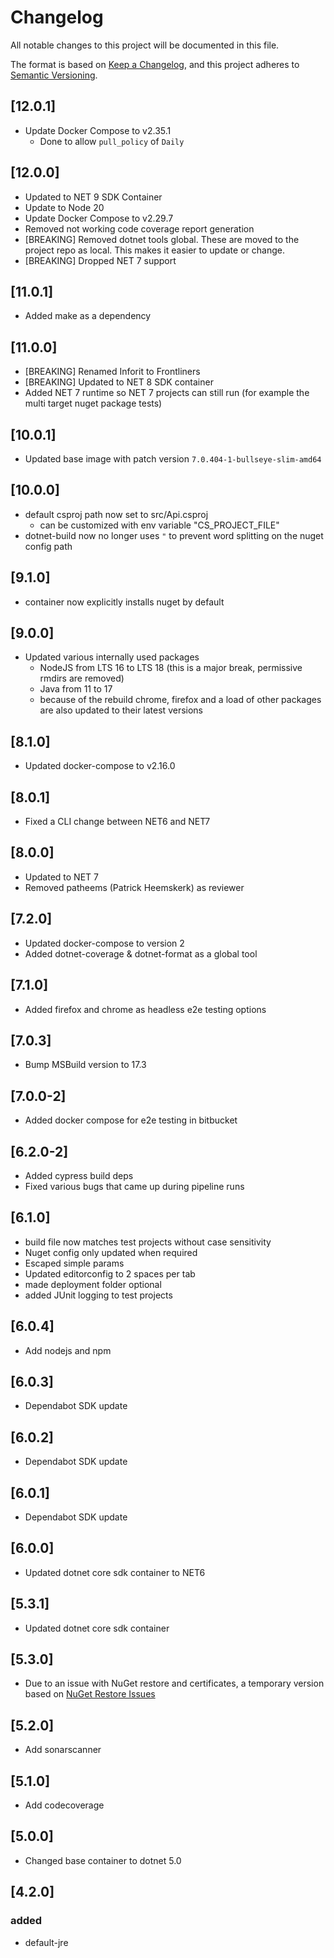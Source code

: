 # Changelog

All notable changes to this project will be documented in this file.

The format is based on [Keep a Changelog](https://keepachangelog.com/en/1.0.0/),
and this project adheres to [Semantic Versioning](https://semver.org/spec/v2.0.0.html).

## [12.0.1]

- Update Docker Compose to v2.35.1
  - Done to allow `pull_policy` of `Daily`

## [12.0.0]

- Updated to NET 9 SDK Container
- Update to Node 20
- Update Docker Compose to v2.29.7
- Removed not working code coverage report generation
- [BREAKING] Removed dotnet tools global. These are moved to the project repo as local. This makes it easier to update or change.
- [BREAKING] Dropped NET 7 support

## [11.0.1]

- Added make as a dependency

## [11.0.0]

- [BREAKING] Renamed Inforit to Frontliners
- [BREAKING] Updated to NET 8 SDK container
- Added NET 7 runtime so NET 7 projects can still run (for example the multi target nuget package tests)

## [10.0.1]

- Updated base image with patch version `7.0.404-1-bullseye-slim-amd64`

## [10.0.0]

- default csproj path now set to src/Api.csproj
  - can be customized with env variable "CS_PROJECT_FILE"
- dotnet-build now no longer uses `"` to prevent word splitting on the nuget config path

## [9.1.0]

- container now explicitly installs nuget by default

## [9.0.0]

- Updated various internally used packages
  - NodeJS from LTS 16 to LTS 18 (this is a major break, permissive rmdirs are removed)
  - Java from 11 to 17
  - because of the rebuild chrome, firefox and a load of other packages are also updated to their latest versions

## [8.1.0]

- Updated docker-compose to v2.16.0

## [8.0.1]

- Fixed a CLI change between NET6 and NET7

## [8.0.0]

- Updated to NET 7
- Removed patheems (Patrick Heemskerk) as reviewer

## [7.2.0]

- Updated docker-compose to version 2
- Added dotnet-coverage & dotnet-format as a global tool

## [7.1.0]

- Added firefox and chrome as headless e2e testing options

## [7.0.3]

- Bump MSBuild version to 17.3

## [7.0.0-2]

- Added docker compose for e2e testing in bitbucket

## [6.2.0-2]

- Added cypress build deps
- Fixed various bugs that came up during pipeline runs

## [6.1.0]

- build file now matches test projects without case sensitivity
- Nuget config only updated when required
- Escaped simple params
- Updated editorconfig to 2 spaces per tab
- made deployment folder optional
- added JUnit logging to test projects

## [6.0.4]

- Add nodejs and npm

## [6.0.3]

- Dependabot SDK update

## [6.0.2]

- Dependabot SDK update

## [6.0.1]

- Dependabot SDK update

## [6.0.0]

- Updated dotnet core sdk container to NET6

## [5.3.1]

- Updated dotnet core sdk container

## [5.3.0]

- Due to an issue with NuGet restore and certificates, a temporary version based on [NuGet Restore Issues](https://github.com/NuGet/Announcements/issues/49)

## [5.2.0]

- Add sonarscanner

## [5.1.0]

- Add codecoverage

## [5.0.0]

- Changed base container to dotnet 5.0

## [4.2.0]

### added

- default-jre
